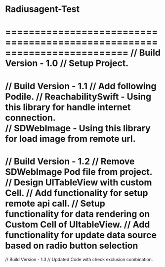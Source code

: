 # Radiusagent-Test
=========================================================================
// Build Version - 1.0 
// Setup Project.
=========================================================================
// Build Version - 1.1 
// Add following Podile.
// ReachabilitySwift - Using this library for handle internet connection.  
// SDWebImage - Using this library for load image from remote url.
========================================================================= 
// Build Version - 1.2
// Remove SDWebImage Pod file from project.
// Design UITableView with custom Cell.
// Add functionality for setup remote api call.
// Setup functionality for data rendering on Custom Cell of UItableView. 
// Add functionality for update data source based on radio button selection
========================================================================= 
// Build Version - 1.3
// Updated Code with check exclusion combination. 
